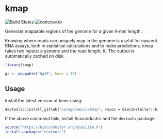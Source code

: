 # kmap

[![Build Status](https://travis-ci.org/coregenomics/kmap.svg?branch=master)](https://travis-ci.org/coregenomics/kmap)
[![codecov.io](https://codecov.io/gh/coregenomics/kmap/branch/master/graphs/badge.svg)](https://codecov.io/gh/coregenomics/kmap)

Generate mappable regions of the genome for a given K-mer length.

Knowing where reads can uniquely map in the genome
is useful for nascent RNA assays,
both in statistical calculations and to make predictions.
kmap takes two inputs: a genome and the read length, K.
The output is automatically cached on disk.

``` R
library(kmap)

gr <- mappable("hg38", kmer = 36)
```

## Usage

Install the latest version of kmer using:

``` sh
devtools::install_github("coregenomics/kmap", repos = BiocInstaller::biocinstallRepos())
```

If the above command fails, install Bioconductor and the `devtools` package.

``` R
source("https://bioconductor.org/biocLite.R")
install.packages("devtools")
```
